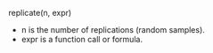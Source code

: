 replicate(n, expr)

* n is the number of replications (random samples).
* expr is a function call or formula.
